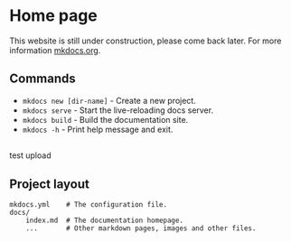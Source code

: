# Home page

This website is still under construction, please come back later.
For more information [mkdocs.org](https://www.mkdocs.org).

## Commands

* `mkdocs new [dir-name]` - Create a new project.
* `mkdocs serve` - Start the live-reloading docs server.
* `mkdocs build` - Build the documentation site.
* `mkdocs -h` - Print help message and exit.

##

test upload

## Project layout

    mkdocs.yml    # The configuration file.
    docs/
        index.md  # The documentation homepage.
        ...       # Other markdown pages, images and other files.
